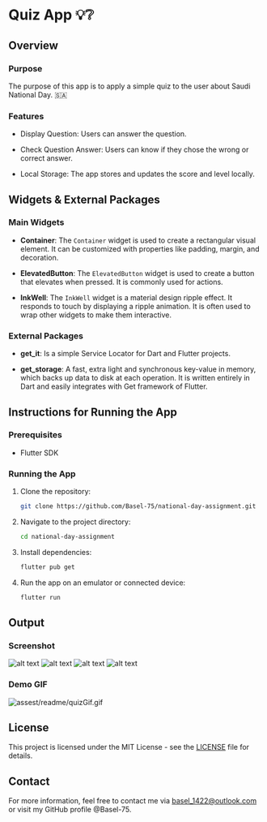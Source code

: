# Quiz App 💡❔️

## Overview

### Purpose
The purpose of this app is to apply a simple quiz to the user about Saudi National Day. 🇸🇦

### Features
- Display Question: Users can answer the question.

- Check Question Answer: Users can know if they chose the wrong or correct answer.

- Local Storage: The app stores and updates the score and level locally.

## Widgets & External Packages

### Main Widgets
- **Container**: The `Container` widget is used to create a rectangular visual element. It can be customized with properties like padding, margin, and decoration.

- **ElevatedButton**: The `ElevatedButton`  widget is used to create a button that elevates when pressed. It is commonly used for actions.

- **InkWell**: The `InkWell`  widget is a material design ripple effect. It responds to touch by displaying a ripple animation. It is often used to wrap other widgets to make them interactive.


### External Packages
- **get_it**: Is a simple Service Locator for Dart and Flutter projects.

- **get_storage**: A fast, extra light and synchronous key-value in memory, which backs up data to disk at each operation. It is written entirely in Dart and easily integrates with Get framework of Flutter.


## Instructions for Running the App

### Prerequisites
- Flutter SDK

### Running the App
1. Clone the repository: 
   ```bash
   git clone https://github.com/Basel-75/national-day-assignment.git
2. Navigate to the project directory: 
   ```bash
   cd national-day-assignment

3. Install dependencies: 
   ```bash
   flutter pub get

4. Run the app on an emulator or connected device: 
   ```bash
   flutter run


## Output

### Screenshot

![alt text](assest/readme/home.png)
![alt text](assest/readme/right.png)
![alt text](assest/readme/wrong.png)
![alt text](assest/readme/score.png)

### Demo GIF

![assest/readme/quizGif.gif](assest/readme/quizGif.gif)

## License

This project is licensed under the MIT License - see the [LICENSE](LICENSE) file for details.

## Contact

For more information, feel free to contact me via basel_1422@outlook.com or visit my GitHub profile @Basel-75.
